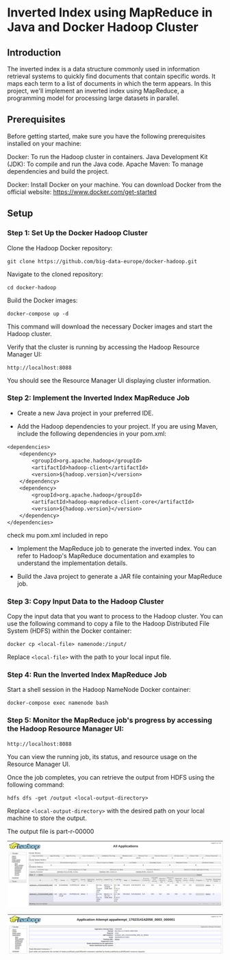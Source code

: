 # Inverted Index using MapReduce in Java and Docker Hadoop Cluster

## Introduction
The inverted index is a data structure commonly used in information retrieval systems to quickly find documents that contain specific words. It maps each term to a list of documents in which the term appears. In this project, we'll implement an inverted index using MapReduce, a programming model for processing large datasets in parallel.

## Prerequisites
Before getting started, make sure you have the following prerequisites installed on your machine:

Docker: To run the Hadoop cluster in containers.
Java Development Kit (JDK): To compile and run the Java code.
Apache Maven: To manage dependencies and build the project.


Docker: Install Docker on your machine. You can download Docker from the official website: https://www.docker.com/get-started

## Setup
### Step 1: Set Up the Docker Hadoop Cluster
Clone the Hadoop Docker repository:
```
git clone https://github.com/big-data-europe/docker-hadoop.git
```

Navigate to the cloned repository:
```
cd docker-hadoop
```

Build the Docker images:
```
docker-compose up -d
```

This command will download the necessary Docker images and start the Hadoop cluster.

Verify that the cluster is running by accessing the Hadoop Resource Manager UI:
```
http://localhost:8088
```

You should see the Resource Manager UI displaying cluster information.

### Step 2: Implement the Inverted Index MapReduce Job
- Create a new Java project in your preferred IDE.

- Add the Hadoop dependencies to your project. If you are using Maven, include the following dependencies in your pom.xml:

```
<dependencies>
    <dependency>
        <groupId>org.apache.hadoop</groupId>
        <artifactId>hadoop-client</artifactId>
        <version>${hadoop.version}</version>
    </dependency>
    <dependency>
        <groupId>org.apache.hadoop</groupId>
        <artifactId>hadoop-mapreduce-client-core</artifactId>
        <version>${hadoop.version}</version>
    </dependency>
</dependencies>
```
check mu pom.xml included in repo

- Implement the MapReduce job to generate the inverted index. You can refer to Hadoop's MapReduce documentation and examples to understand the implementation details.

- Build the Java project to generate a JAR file containing your MapReduce job.

### Step 3: Copy Input Data to the Hadoop Cluster
Copy the input data that you want to process to the Hadoop cluster. You can use the following command to copy a file to the Hadoop Distributed File System (HDFS) within the Docker container:
```
docker cp <local-file> namenode:/input/
```

Replace `<local-file>` with the path to your local input file.

### Step 4: Run the Inverted Index MapReduce Job
Start a shell session in the Hadoop NameNode Docker container:
```
docker-compose exec namenode bash
```


### Step 5: Monitor the MapReduce job's progress by accessing the Hadoop Resource Manager UI:
```
http://localhost:8088
```

You can view the running job, its status, and resource usage on the Resource Manager UI.

Once the job completes, you can retrieve the output from HDFS using the following command:
```
hdfs dfs -get /output <local-output-directory>
```
Replace `<local-output-directory>` with the desired path on your local machine to store the output.

The output file is part-r-00000

![alt text](image.png)

![alt text](image-1.png)
